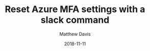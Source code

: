 ---
title: Reset Azure MFA settings with a slack command
author: Matthew Davis
date: 2018-11-11
excerpt: How to delegate the resetting of Azure MFA to others via a Slack command without the need for elevating their user account to Global Admin
categories: 
    - powershell
tags:
    - poweshell
    - azure
    - slack
    - mfa
published: flase
---